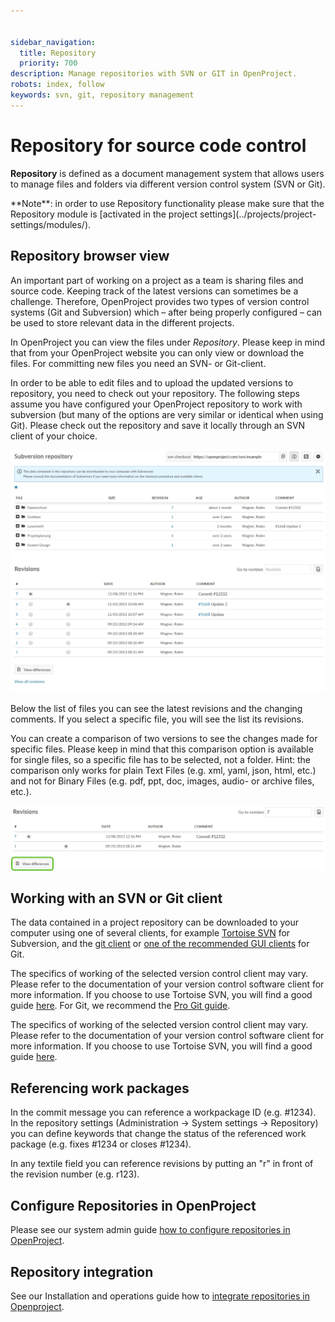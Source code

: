 ```yaml
---


sidebar_navigation:
  title: Repository
  priority: 700
description: Manage repositories with SVN or GIT in OpenProject.
robots: index, follow
keywords: svn, git, repository management
---
```


# Repository for source code control

**Repository** is defined as a document management system that allows users to manage files and folders via different version control system (SVN or Git).

<div class="alert alert-info" role="alert">
**Note**: in order to use Repository functionality please make sure that the Repository module is [activated in the project settings](../projects/project-settings/modules/).
</div>

## Repository browser view

An important part of working on a project as a team is sharing files and source code. Keeping track of the latest versions can sometimes be a challenge. Therefore, OpenProject provides two types of version control systems (Git and Subversion) which – after being properly configured – can be used to store relevant data in the different projects.

In OpenProject you can view the files under *Repository*. Please keep in mind that from your OpenProject website you can only view or download the files. For committing new files you need an SVN- or Git-client.

In order to be able to edit files and to upload the updated versions to repository, you need to check out your repository. The following steps assume you have configured your OpenProject repository to work with subversion (but many of the options are very similar or identical when using Git). Please check out the repository and save it locally through an SVN client of your choice.

![User-guide_repository](User-guide_repository.png)

Below the list of files you can see the latest revisions and the changing comments. If you select a specific file, you will see the list its revisions.

You can create a comparison of two versions to see the changes made for specific files. Please keep in mind that this comparison option is available for single files, so a specific file has to be selected, not a folder. Hint: the comparison only works for plain Text Files (e.g. xml, yaml, json, html, etc.) and not for Binary Files (e.g. pdf, ppt, doc, images, audio- or archive files, etc.).

![User-guide-repository3](User-guide-repository3.png)



## Working with an SVN or Git client

The data contained in a project repository can be downloaded to your computer using one of several clients, for example [Tortoise SVN](https://tortoisesvn.net/) for Subversion, and the [git client](https://git-scm.com/) or [one of the recommended GUI clients](https://git-scm.com/downloads/guis) for Git.

The specifics of working of the selected version control client may vary. Please refer to the documentation of your version control software client for more information.
If you choose to use Tortoise SVN, you will find a good guide [here](http://tortoisesvn.net/docs/release/TortoiseSVN_en/tsvn-dug.html).
For Git, we recommend the [Pro Git guide](https://git-scm.com/book/en/v2).

The specifics of working of the selected version control client may vary. Please refer to the documentation of your version control software client for more information. If you choose to use Tortoise SVN, you will find a good guide [here](http://tortoisesvn.net/docs/release/TortoiseSVN_en/tsvn-dug.html).

## Referencing work packages

In the commit message you can reference a workpackage ID (e.g. #1234). In the repository settings (Administration -> System settings -> Repository) you can define keywords that change the status of the referenced work package (e.g. fixes #1234 or closes #1234).

In any textile field you can reference revisions by putting an "r" in front of the revision number (e.g. r123).


## Configure Repositories in OpenProject

Please see our system admin guide [how to configure repositories in OpenProject](../../system-admin-guide/system-settings/repositories/).



## Repository integration

See our Installation and operations guide how to [integrate repositories in Openproject](../../installation-and-operations/configuration/repositories/#repository-integration-in-openproject).
